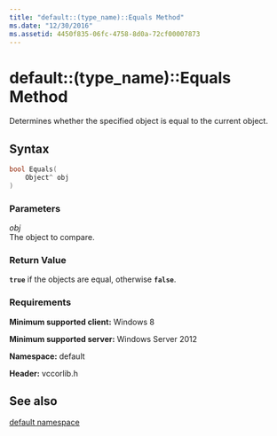 ```yaml
---
title: "default::(type_name)::Equals Method"
ms.date: "12/30/2016"
ms.assetid: 4450f835-06fc-4758-8d0a-72cf00007873
---
```

# default::(type_name)::Equals Method

Determines whether the specified object is equal to the current object.

## Syntax

```cpp
bool Equals(
    Object^ obj
)
```

### Parameters

*obj*<br/>
The object to compare.

### Return Value

**`true`** if the objects are equal, otherwise **`false`**.

### Requirements

**Minimum supported client:** Windows 8

**Minimum supported server:** Windows Server 2012

**Namespace:** default

**Header:** vccorlib.h

## See also

[default namespace](../cppcx/default-namespace.md)
